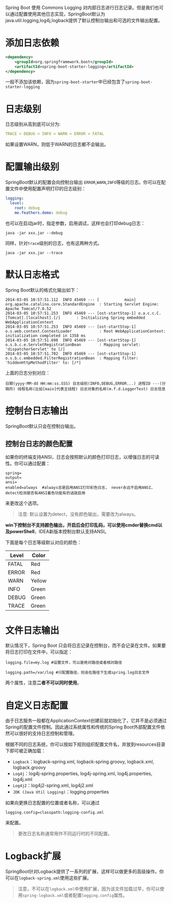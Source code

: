 Spring Boot 使用 Commons Logging 对内部日志进行日志记录。但是我们也可以通过配置使用其他日志实现，SpringBoot默认为 java.util.logging,log4j,logback提供了默认控制台输出和可选的文件输出配置。

# 添加日志依赖

```xml
<dependency>
    <groupId>org.springframework.boot</groupId>
    <artifactId>spring-boot-starter-logging</artifactId>
</dependency>
```

一般不添加该依赖，因为`spring-boot-starter`中已经包含了`spring-boot-starter-logging`

# 日志级别
日志级别从高到底可以分为:
```yml
TRACE < DEBUG < INFO < WARN < ERROR < FATAL
```
如果设置WARN，则低于WARN的日志都不会输出。

# 配置输出级别

SpringBoot默认的配置会向控制台输出 `ERROR`,`WARN`,`INFO`等级的日志。你可以在配置文件中使用配置声明打印的日志级别：
```yml
logging:
  level:
    root: debug
    me.feathers.demo: debug
```

也可以在启动jar时，指定参数，启用调试，这样也会打印debug日志：
```
java -jar xxx.jar --debug
```

同样，针对`trace`级别的日志，也有这两种方式。
```
java -jar xxx.jar --trace
```

# 默认日志格式
Spring Boot默认的格式化输出如下：
```log
2014-03-05 10:57:51.112  INFO 45469 --- [           main] org.apache.catalina.core.StandardEngine  : Starting Servlet Engine: Apache Tomcat/7.0.52
2014-03-05 10:57:51.253  INFO 45469 --- [ost-startStop-1] o.a.c.c.C.[Tomcat].[localhost].[/]       : Initializing Spring embedded WebApplicationContext
2014-03-05 10:57:51.253  INFO 45469 --- [ost-startStop-1] o.s.web.context.ContextLoader            : Root WebApplicationContext: initialization completed in 1358 ms
2014-03-05 10:57:51.698  INFO 45469 --- [ost-startStop-1] o.s.b.c.e.ServletRegistrationBean        : Mapping servlet: 'dispatcherServlet' to [/]
2014-03-05 10:57:51.702  INFO 45469 --- [ost-startStop-1] o.s.b.c.embedded.FilterRegistrationBean  : Mapping filter: 'hiddenHttpMethodFilter' to: [/*]
```

上面的日志分别对应：

```
日期(yyyy-MM-dd HH:mm:ss.SSS) 日志级别(INFO,DEBUG,ERROR...) 进程ID ---(分隔符) 线程名称(比如[main]代表主线程) 日志对象的名称(m.f.d.LoggerTest) 日志信息
```

# 控制台日志输出
SpringBoot默认只会在控制台输出。
## 控制台日志的颜色配置
如果你的终端支持ANSI，日志会按照默认的颜色打印日志，以增强日志的可读性。你可以通过配置：

```properties
spring=
output=
ansi=
enabled=always  #always总是启用ANSI打印彩色日志， never永远不启用ANSI，detect检测是否有ANSI着色功能有的话就启用
```
来更改这个选项。

> 注意:
> 默认设置为detect，没有颜色输出，需要改为always。

**win下控制台不支持颜色输出，开启后会打印乱码，可以使用cmder替换cmd以及powerShell**，IDEA新版本控制台默认支持ANSI。

下面是每个日志等级默认对应的颜色：

|Level|Color|
|-----|-----|
|FATAL|Red|
|ERROR|Red|
|WARN|Yellow|
|INFO|Green|
|DEBUG|Green|
|TRACE|Green|

# 文件日志输出

默认情况下，Spring Boot 只会将日志记录在控制台，而不会记录在文件。如果要将日志打印在文件中，可以指定：

```
logging.file=my.log #设置文件，可以是绝对路径或者相对路径
```

```
logging.path=/var/log #只配置路径，则会在路径下生成spring.log日志文件
```
两个属性，注意**二者不可以同时使用**。

# 自定义日志配置

由于日志服务一般都在ApplicationContext创建前就初始化了，它并不是必须通过Spring的配置文件控制。因此通过系统属性和传统的Spring Boot外部配置文件依然可以很好的支持日志控制和管理。

根据不同的日志系统，你可以按如下规则组织配置文件名，并放到resources目录下即可被正确加载：
- `Logback`：logback-spring.xml, logback-spring.groovy, logback.xml, logback.groovy
- `Log4j`：log4j-spring.properties, log4j-spring.xml, log4j.properties, log4j.xml
- `Log4j2`：log4j2-spring.xml, log4j2.xml
- `JDK (Java Util Logging)`：logging.properties

如果向更换日志配置的位置或者名称，可以通过
```properties
logging.config=classpath:logging-config.xml
```
来配置。

> 更改日志名称通常用作不同运行时的不同配置。

# Logback扩展

SpringBoot针对Logback提供了一系列的扩展，这样可以做更多的高级操作。你可以在`logback-spring.xml`使用这些扩展。

> 注意，不可以在`logback.xml`中使用扩展，因为该文件加载过早，你可以使用`spring-logback.xml`或者配置`logging.config`属性。
